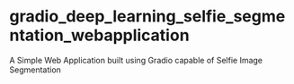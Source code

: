 # gradio_deep_learning_selfie_segmentation_webapplication
A Simple Web Application built using Gradio capable of Selfie Image Segmentation
